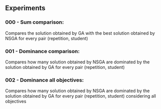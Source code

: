 Experiments
-----------

### 000 - Sum comparison:

Compares the solution obtained by GA with the best solution obtained by NSGA for every pair (repetition, student)


### 001 - Dominance comparison:

Compares how many solution obtained by NSGA are dominated by the solution obtained by GA for every pair (repetition, student)


### 002 - Dominance all objectives:

Compares how many solution obtained by NSGA are dominated by the solution obtained by GA for every pair (repetition, student) considering all objectives
